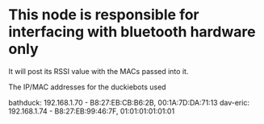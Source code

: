 # This node is responsible for interfacing with bluetooth hardware only

It will post its RSSI value with the MACs passed into it.

The IP/MAC addresses for the duckiebots used

bathduck: 192.168.1.70 - B8:27:EB:CB:B6:2B, 00:1A:7D:DA:71:13
dav-eric: 192.168.1.74 - B8:27:EB:99:46:7F, 01:01:01:01:01:01
